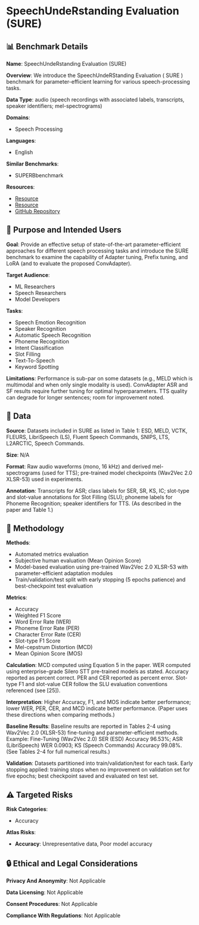# SpeechUndeRstanding Evaluation (SURE)

## 📊 Benchmark Details

**Name**: SpeechUndeRstanding Evaluation (SURE)

**Overview**: We introduce the SpeechUndeRStanding Evaluation ( SURE ) benchmark for parameter-efficient learning for various speech-processing tasks.

**Data Type**: audio (speech recordings with associated labels, transcripts, speaker identifiers; mel-spectrograms)

**Domains**:
- Speech Processing

**Languages**:
- English

**Similar Benchmarks**:
- SUPERBbenchmark

**Resources**:
- [Resource](https://huggingface.co/jonatasgrosman/wav2vec2-large-xlsr-53-english)
- [Resource](https://declare-lab.github.io/speechadapters/)
- [GitHub Repository](https://github.com/snakers4/silero-models/wiki/Quality-Benchmarks#en-v6)

## 🎯 Purpose and Intended Users

**Goal**: Provide an effective setup of state-of-the-art parameter-efficient approaches for different speech processing tasks and introduce the SURE benchmark to examine the capability of Adapter tuning, Prefix tuning, and LoRA (and to evaluate the proposed ConvAdapter).

**Target Audience**:
- ML Researchers
- Speech Researchers
- Model Developers

**Tasks**:
- Speech Emotion Recognition
- Speaker Recognition
- Automatic Speech Recognition
- Phoneme Recognition
- Intent Classification
- Slot Filling
- Text-To-Speech
- Keyword Spotting

**Limitations**: Performance is sub-par on some datasets (e.g., MELD which is multimodal and when only single modality is used). ConvAdapter ASR and SF results require further tuning for optimal hyperparameters. TTS quality can degrade for longer sentences; room for improvement noted.

## 💾 Data

**Source**: Datasets included in SURE as listed in Table 1: ESD, MELD, VCTK, FLEURS, LibriSpeech (LS), Fluent Speech Commands, SNIPS, LTS, L2ARCTIC, Speech Commands.

**Size**: N/A

**Format**: Raw audio waveforms (mono, 16 kHz) and derived mel-spectrograms (used for TTS); pre-trained model checkpoints (Wav2Vec 2.0 XLSR-53) used in experiments.

**Annotation**: Transcripts for ASR; class labels for SER, SR, KS, IC; slot-type and slot-value annotations for Slot Filling (SLU); phoneme labels for Phoneme Recognition; speaker identifiers for TTS. (As described in the paper and Table 1.)

## 🔬 Methodology

**Methods**:
- Automated metrics evaluation
- Subjective human evaluation (Mean Opinion Score)
- Model-based evaluation using pre-trained Wav2Vec 2.0 XLSR-53 with parameter-efficient adaptation modules
- Train/validation/test split with early stopping (5 epochs patience) and best-checkpoint test evaluation

**Metrics**:
- Accuracy
- Weighted F1 Score
- Word Error Rate (WER)
- Phoneme Error Rate (PER)
- Character Error Rate (CER)
- Slot-type F1 Score
- Mel-cepstrum Distortion (MCD)
- Mean Opinion Score (MOS)

**Calculation**: MCD computed using Equation 5 in the paper. WER computed using enterprise-grade Silero STT pre-trained models as stated. Accuracy reported as percent correct. PER and CER reported as percent error. Slot-type F1 and slot-value CER follow the SLU evaluation conventions referenced (see [25]).

**Interpretation**: Higher Accuracy, F1, and MOS indicate better performance; lower WER, PER, CER, and MCD indicate better performance. (Paper uses these directions when comparing methods.)

**Baseline Results**: Baseline results are reported in Tables 2-4 using Wav2Vec 2.0 (XLSR-53) fine-tuning and parameter-efficient methods. Example: Fine-Tuning (Wav2Vec 2.0) SER (ESD) Accuracy 96.53%; ASR (LibriSpeech) WER 0.0903; KS (Speech Commands) Accuracy 99.08%. (See Tables 2-4 for full numerical results.)

**Validation**: Datasets partitioned into train/validation/test for each task. Early stopping applied: training stops when no improvement on validation set for five epochs; best checkpoint saved and evaluated on test set.

## ⚠️ Targeted Risks

**Risk Categories**:
- Accuracy

**Atlas Risks**:
- **Accuracy**: Unrepresentative data, Poor model accuracy

## 🔒 Ethical and Legal Considerations

**Privacy And Anonymity**: Not Applicable

**Data Licensing**: Not Applicable

**Consent Procedures**: Not Applicable

**Compliance With Regulations**: Not Applicable
